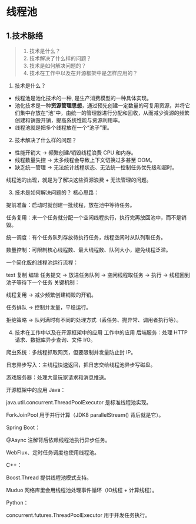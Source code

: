 # 线程池

## 1.技术脉络

> 1. 技术是什么？
> 2. 技术解决了什么样的问题？
> 3. 技术是如何解决问题的？
> 4. 技术在工作中以及在开源框架中是怎样应用的？

1. 技术是什么？

+ 线程池是池化技术的一种, 是生产消费模型的一种具体实现。
+ 池化技术是一种**资源管理思想**，通过预先创建一定数量的可复用资源，并将它们集中存放在“池”中，由统一的管理器进行分配和回收，从而减少资源的频繁创建和销毁开销，提高系统性能与资源利用率。
+ 线程池就是把多个线程放在一个“池子”里。

2. 技术解决了什么样的问题？

+ 性能开销大 → 频繁创建/销毁线程浪费 CPU 和内存。
+ 线程数量失控 → 太多线程会导致上下文切换过多甚至 OOM。
+ 缺乏统一管理 → 无法统计线程状态、无法统一控制任务优先级和超时。

线程池的出现，就是为了解决这些资源浪费 + 无法管理的问题。

3. 技术是如何解决问题的？
核心思路：

提前准备：启动时就创建一批线程，放在池中等待任务。

任务复用：来一个任务就分配一个空闲线程执行，执行完再放回池中，而不是销毁。

统一调度：有个任务队列存放待执行任务，线程空闲时从队列取任务。

数量控制：可限制核心线程数、最大线程数、队列大小，避免线程泛滥。

一个简化版的线程池运行流程：

text
复制
编辑
任务提交 -> 放进任务队列 -> 空闲线程取任务 -> 执行 -> 线程回到池子等待下一个任务
关键机制：

线程复用 → 减少频繁创建销毁的开销。

任务排队 → 控制并发量，平稳运行。

拒绝策略 → 队列满时有不同的处理方式（丢任务、抛异常、调用者执行等）。

4. 技术在工作中以及在开源框架中的应用
工作中的应用
后端服务：处理 HTTP 请求、数据库异步查询、文件 I/O。

爬虫系统：多线程抓取网页，但要限制并发量防止封 IP。

日志异步写入：主线程快速返回，把日志交给线程池异步写磁盘。

游戏服务器：处理大量玩家请求和消息推送。

开源框架中的应用
Java：

java.util.concurrent.ThreadPoolExecutor 是标准线程池实现。

ForkJoinPool 用于并行计算（JDK8 parallelStream() 背后就是它）。

Spring Boot：

@Async 注解背后依赖线程池执行异步任务。

WebFlux、定时任务调度也使用线程池。

C++：

Boost.Thread 提供线程池模式支持。

Muduo 网络库里会用线程池处理事件循环（IO线程 + 计算线程）。

Python：

concurrent.futures.ThreadPoolExecutor 用于并发任务执行。